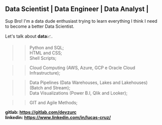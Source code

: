 ## Data Scientist | Data Engineer | Data Analyst |

Sup Bro!
I'm a data dude enthusiast trying to learn everything I think I need to become a better Data Scientist.

Let's talk about <b>data</b>📈.

>> Python and SQL;<br>
>> HTML and CSS;<br>
>> Shell Scripts;<br>

>> Cloud Computing (AWS, Azure, GCP e Oracle Cloud Infrastructure);<br>

>> Data Pipelines (Data Warehouses, Lakes and Lakehouses) (Batch and Stream);<br>
>> Data Visualizations (Power B.I, Qlik and Looker);<br>
  
>> GIT and Agile Methods;<br>

<b>gitlab: https://gitlab.com/devzurc</b><br>
<b>linkedin: https://www.linkedin.com/in/lucas-cruz/</b>

